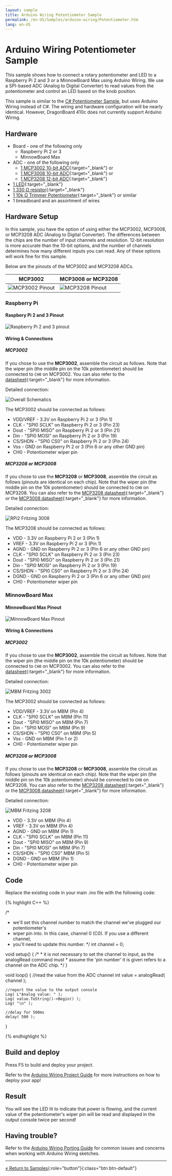 ```yaml
---
layout: sample
title: Arduino Wiring Potentiometer Sample
permalink: /en-US/Samples/arduino-wiring/Potentiometer.htm
lang: en-US
---
```


# Arduino Wiring Potentiometer Sample
This sample shows how to connect a rotary potentiometer and LED to a Raspberry Pi 2 and 3 or a MinnowBoard Max using Arduino Wiring. We use a SPI-based ADC (Analog to Digital Converter) to read values from the potentiometer and control an LED based on the knob position.

This sample is similar to the [C# Potentiometer Sample]({{site.baseurl}}/{{page.lang}}/Samples/Potentiometer.htm), but uses Arduino Wiring instead of C#. The wiring and hardware configuration will be nearly identical. However, DragonBoard 410c does not currently support Arduino Wiring.

## Hardware
- Board - one of the following only
	- Raspberry Pi 2 or 3
	- MinnowBoard Max
- ADC - one of the following only
	- [1 MCP3002 10-bit ADC](http://www.microchip.com/wwwproducts/Devices.aspx?product=MCP3002){:target="_blank"} or
	- [1 MCP3008 10-bit ADC](http://www.microchip.com/wwwproducts/Devices.aspx?dDocName=en010530){:target="_blank"} or
	- [1 MCP3208 12-bit ADC](http://www.digikey.com/product-search/en?KeyWords=mcp3208%20ci%2Fp&WT.z_header=search_go){:target="_blank"}
- [1 LED](http://www.digikey.com/product-detail/en/C5SMF-RJS-CT0W0BB1/C5SMF-RJS-CT0W0BB1-ND/2341832){:target="_blank"}
- [1 330 &#x2126; resistor](http://www.digikey.com/product-detail/en/CFR-25JB-52-330R/330QBK-ND/1636){:target="_blank"}
- [1 10k &#x2126; Trimmer Potentiometer](http://www.digikey.com/product-detail/en/3362P-1-103TLF/3362P-103TLF-ND/1232540){:target="_blank"} or similar
- 1 breadboard and an assortment of wires

## Hardware Setup

In this sample, you have the option of using either the MCP3002, MCP3008, or MCP3208 ADC (Analog to Digital Converter). 
The differences between the chips are the number of input channels and resolution. 12-bit resolution is more accurate than the 10-bit options, and the number of channels determines how many different inputs you can read. Any of these options will work fine for this sample. 

Below are the pinouts of the MCP3002 and MCP3208 ADCs. 

| MCP3002                                                              | MCP3008 or MCP3208                                                              |
| -------------------------------------------------------------------- | -------------------------------------------------------------------- |
| ![MCP3002 Pinout]({{site.baseurl}}/Resources/images/Potentiometer/MCP3002.PNG) | ![MCP3208 Pinout]({{site.baseurl}}/Resources/images/Potentiometer/MCP3208.PNG) |

### Raspberry Pi

#### Raspbery Pi 2 and 3 Pinout

![Raspberry Pi 2 and 3 pinout]({{site.baseurl}}/Resources/images/PinMappings/RP2_Pinout.png)

#### Wiring & Connections

##### MCP3002
If you chose to use the **MCP3002**, assemble the circuit as follows. Note that the wiper pin (the middle pin on the 10k potentiometer) should be connected to `CH0` on MCP3002. You can also refer to the [datasheet](http://ww1.microchip.com/downloads/en/DeviceDoc/21294E.pdf){:target="_blank"} for more information.

Detailed connection:

![Overall Schematics]({{site.baseurl}}/Resources/images/Potentiometer/OverallCon-3002.PNG)

The MCP3002 should be connected as follows:

- VDD/VREF - 3.3V on Raspberry Pi 2 or 3 (Pin 1)
- CLK - "SPI0 SCLK" on Raspberry Pi 2 or 3 (Pin 23)
- Dout - "SPI0 MISO" on Raspberry Pi 2 or 3 (Pin 21)
- Din - "SPI0 MOSI" on Raspberry Pi 2 or 3 (Pin 19)
- CS/SHDN - "SPI0 CS0" on Raspberry Pi 2 or 3 (Pin 24)
- Vss - GND on Raspberry Pi 2 or 3 (Pin 6 or any other GND pin)
- CH0 - Potentiometer wiper pin


##### MCP3208 or MCP3008
If you chose to use the **MCP3208** or **MCP3008**, assemble the circuit as follows (pinouts are identical on each chip). Note that the wiper pin (the middle pin on the 10k potentiometer) should be connected to `CH0` on MCP3208. You can also refer to the [MCP3208 datasheet](http://pdf.datasheetcatalog.com/datasheets2/43/435228_1.pdf){:target="_blank"} or the [MCP3008 datasheet](http://ww1.microchip.com/downloads/en/DeviceDoc/21295C.pdf){:target="_blank"} for more information.

Detailed connection:

![RPi2 Fritzing 3008]({{site.baseurl}}/Resources/images/Potentiometer/OverallCon-3208.PNG)

The MCP3208 should be connected as follows:

- VDD - 3.3V on Raspberry Pi 2 or 3 (Pin 1)
- VREF - 3.3V on Raspberry Pi 2 or 3 (Pin 1)
- AGND - GND on Raspberry Pi 2 or 3 (Pin 6 or any other GND pin)
- CLK - "SPI0 SCLK" on Raspberry Pi 2 or 3 (Pin 23)
- Dout - "SPI0 MISO" on Raspberry Pi 2 or 3 (Pin 21)
- Din - "SPI0 MOSI" on Raspberry Pi 2 or 3 (Pin 19)
- CS/SHDN - "SPI0 CS0" on Raspberry Pi 2 or 3 (Pin 24)
- DGND - GND on Raspberry Pi 2 or 3 (Pin 6 or any other GND pin)
- CH0 - Potentiometer wiper pin

### MinnowBoard Max

#### MinnowBoard Max Pinout

![MinnowBoard Max Pinout]({{site.baseurl}}/Resources/images/PinMappings/MBM_Pinout.png)

#### Wiring & Connections

##### MCP3002
If you chose to use the **MCP3002**, assemble the circuit as follows. Note that the wiper pin (the middle pin on the 10k potentiometer) should be connected to `CH0` on MCP3002. You can also refer to the [datasheet](http://ww1.microchip.com/downloads/en/DeviceDoc/21294E.pdf){:target="_blank"} for more information.

Detailed connection:

![MBM Fritzing 3002]({{site.baseurl}}/Resources/images/arduino_wiring/MBM_pot3002.png)

The MCP3002 should be connected as follows:

- VDD/VREF - 3.3V on MBM (Pin 4)
- CLK - "SPI0 SCLK" on MBM (Pin 11)
- Dout - "SPI0 MISO" on MBM (Pin 7)
- Din - "SPI0 MOSI" on MBM (Pin 9)
- CS/SHDN - "SPI0 CS0" on MBM (Pin 5)
- Vss - GND on MBM (Pin 1 or 2)
- CH0 - Potentiometer wiper pin

##### MCP3208 or MCP3008
If you chose to use the **MCP3208** or **MCP3008**, assemble the circuit as follows (pinouts are identical on each chip). Note that the wiper pin (the middle pin on the 10k potentiometer) should be connected to `CH0` on MCP3208. You can also refer to the [MCP3208 datasheet](http://pdf.datasheetcatalog.com/datasheets2/43/435228_1.pdf){:target="_blank"} or the [MCP3008 datasheet](http://ww1.microchip.com/downloads/en/DeviceDoc/21295C.pdf){:target="_blank"} for more information.

Detailed connection:

![MBM Fritzing 3208]({{site.baseurl}}/Resources/images/arduino_wiring/MBM_pot3208.png)

- VDD - 3.3V on MBM (Pin 4)
- VREF - 3.3V on MBM (Pin 4)
- AGND - GND on MBM (Pin 1)
- CLK - "SPI0 SCLK" on MBM (Pin 11)
- Dout - "SPI0 MISO" on MBM (Pin 9)
- Din - "SPI0 MOSI" on MBM (Pin 7)
- CS/SHDN - "SPI0 CS0" MBM (Pin 5)
- DGND - GND on MBM (Pin 1)
- CH0 - Potentiometer wiper pin

## Code

Replace the existing code in your main .ino file with the following code:

{% highlight C++ %}

/*
 * we'll set this channel number to match the channel we've plugged our potentiometer's
 * wiper pin into. In this case, channel 0 (C0). If you use a different channel,
 * you'll need to update this number.
 */
int channel = 0;

void setup()
{
    /*
     * it is not necessary to set the channel to input, as the analogRead command must
     * assume the 'pin number' it is given refers to a channel on the ADC chip.
     */
}

void loop()
{
    //read the value from the ADC channel
    int value = analogRead( channel );

    //report the value to the output console
    Log( L"Analog value: " );
    Log( value.ToString()->Begin() );
    Log( "\n" );

    //delay for 500ms
    delay( 500 );
}

{% endhighlight %}


## Build and deploy
Press F5 to build and deploy your project.

Refer to the [Arduino Wiring Project Guide]({{site.baseurl}}/{{page.lang}}/Docs/ArduinoWiringProjectGuide.htm) for more instructions on how to deploy your app!

## Result
You will see the LED lit to indicate that power is flowing, and the current value of the potentiometer's wiper pin will be read and displayed in the output console twice per second!

## Having trouble?

Refer to the [Arduino Wiring Porting Guide]({{site.baseurl}}/{{page.lang}}/Docs/ArduinoWiringPortingGuide.htm) for common issues and concerns when working with Arduino Wiring sketches.

---

[&laquo; Return to Samples]({{site.baseurl}}/{{page.lang}}/Docs/StartCoding.htm){:role="button"}{:class="btn btn-default"}
